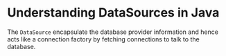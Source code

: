 # Understanding DataSources in Java

The `DataSource` encapsulate the database provider information and hence acts like a connection factory by fetching connections to talk to the database.
